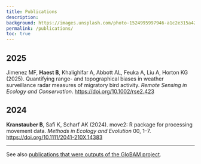 ```yaml
---
title: Publications
description: 
background: https://images.unsplash.com/photo-1524995997946-a1c2e315a42f?ixlib=rb-1.2.1&ixid=eyJhcHBfaWQiOjEyMDd9&auto=format&fit=crop&w=1000
permalink: /publications/
toc: true
---
```


## 2025

Jimenez MF, **Haest B**, Khalighifar A, Abbott AL, Feuka A, Liu A, Horton KG (2025). Quantifying range- and topographical biases in weather surveillance radar measures of migratory bird activity. _Remote Sensing in Ecology and Conservation_. <https://doi.org/10.1002/rse2.423>

## 2024

**Kranstauber B**, Safi K, Scharf AK (2024). move2: R package for processing movement data. _Methods in Ecology and Evolution_ 00, 1–7. <https://doi.org/10.1111/2041-210X.14383>

---

See also [publications that were outputs of the GloBAM project](https://globam.science/publications/).
